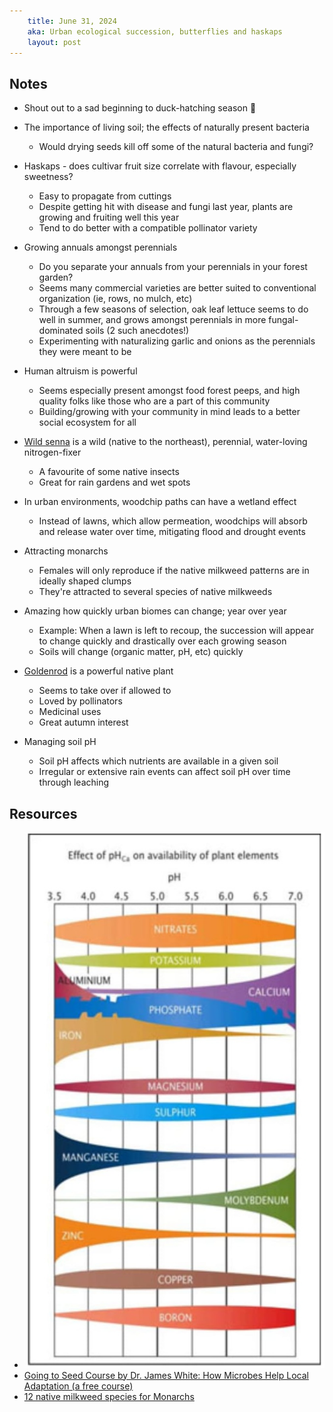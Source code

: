 ```yaml
---
    title: June 31, 2024
    aka: Urban ecological succession, butterflies and haskaps
    layout: post
---
```

## Notes

- Shout out to a sad beginning to duck-hatching season 💚

- The importance of living soil; the effects of naturally present bacteria
  - Would drying seeds kill off some of the natural bacteria and fungi?

- Haskaps - does cultivar fruit size correlate with flavour, especially sweetness?
  - Easy to propagate from cuttings
  - Despite getting hit with disease and fungi last year, plants are growing and fruiting well this year
  - Tend to do better with a compatible pollinator variety

- Growing annuals amongst perennials
  - Do you separate your annuals from your perennials in your forest garden?
  - Seems many commercial varieties are better suited to conventional organization (ie, rows, no mulch, etc)
  - Through a few seasons of selection, oak leaf lettuce seems to do well in summer, and grows amongst perennials in more fungal-dominated soils (2 such anecdotes!)
  - Experimenting with naturalizing garlic and onions as the perennials they were meant to be

- Human altruism is powerful
  - Seems especially present amongst food forest peeps, and high quality folks like those who are a part of this community
  - Building/growing with your community in mind leads to a better social ecosystem for all

- [Wild senna](https://permapeople.org/plants/senna-hebecarpa-wild-senna) is a wild (native to the northeast), perennial, water-loving nitrogen-fixer
  - A favourite of some native insects
  - Great for rain gardens and wet spots

- In urban environments, woodchip paths can have a wetland effect
  - Instead of lawns, which allow permeation, woodchips will absorb and release water over time, mitigating flood and drought events

- Attracting monarchs
  - Females will only reproduce if the native milkweed patterns are in ideally shaped clumps
  - They're attracted to several species of native milkweeds

- Amazing how quickly urban biomes can change; year over year
  - Example: When a lawn is left to recoup, the succession will appear to change quickly and drastically over each growing season
  - Soils will change (organic matter, pH, etc) quickly

- [Goldenrod](https://permapeople.org/plants/solidago-canadensis-canadian-goldenrod) is a powerful native plant
  - Seems to take over if allowed to
  - Loved by pollinators
  - Medicinal uses
  - Great autumn interest

- Managing soil pH
  - Soil pH affects which nutrients are available in a given soil
  - Irregular or extensive rain events can affect soil pH over time through leaching

## Resources
- ![A chart showing how different nutrients become present in soils based on acidity](../assets/img/ffsg-ph-nutrients.jpg)
- [Going to Seed Course by Dr. James White: How Microbes Help Local Adaptation (a free course)](https://goingtoseed.org/en-ca/products/1734455)
- [12 native milkweed species for Monarchs](https://blog.nwf.org/2015/02/twelve-native-milkweeds-for-monarchs/)